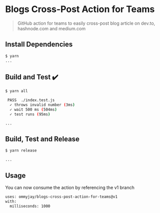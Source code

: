 # Blogs Cross-Post Action for Teams

> GitHub action for teams to easily cross-post blog article on dev.to, hashnode.com and medium.com

## Install Dependencies

```bash
$ yarn
...
```

## Build and Test :heavy_check_mark:

```bash
$ yarn all

 PASS  ./index.test.js
  ✓ throws invalid number (3ms)
  ✓ wait 500 ms (504ms)
  ✓ test runs (95ms)

...
```

## Build, Test and Release

```bash
$ yarn release

...
```

## Usage

You can now consume the action by referencing the v1 branch

```bash
uses: ommyjay/blogs-cross-post-action-for-teams@v1
with:
  milliseconds: 1000
```
